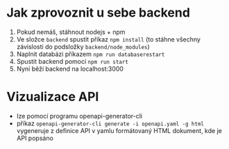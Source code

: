 # Jak zprovoznit u sebe backend

1) Pokud nemáš, stáhnout nodejs + npm
2) Ve složce `backend` spustit příkaz `npm install` (to stáhne všechny závislosti do podsložky `backend/node_modules`)
3) Naplnit databázi příkazem `npm run databaserestart`
4) Spustit backend pomocí `npm run start`
5) Nyní běží backend na localhost:3000

# Vizualizace API

- lze pomocí programu openapi-generator-cli
- příkaz `openapi-generator-cli generate -i openapi.yaml -g html` vygeneruje z definice API v yamlu formátovaný HTML dokument, kde je API popsáno


